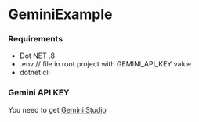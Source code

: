 # GeminiExample

### Requirements

- Dot NET .8
- .env // file in root project with GEMINI_API_KEY value
- dotnet cli

### Gemini API KEY
You need to get [Gemini Studio](https://aistudio.google.com/app/u/0/apikey)
